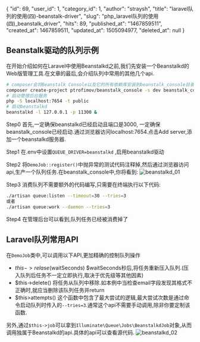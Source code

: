 {
    "id": 69,
    "user_id": 1,
    "category_id": 1,
    "author": "straysh",
    "title": "laravel队列的使用(四)-beanstalk-driver",
    "slug": "php_laravel队列的使用(四)_beanstalk_driver",
    "hits": 89,
    "published_at": "1467859511",
    "created_at": 1467859511,
    "updated_at": 1505094977,
    "deleted_at": null
}
## Beanstalk驱动的队列示例
在开始介绍如何在Laravel中使用Beanstalkd之前,我们先安装一个Beanstalkd的Web版管理工具.在文章的最后,会介绍队列中常用的其他几个api.
```bash
# composer会将Beanstalk Console以及它的所有依赖库安装到beanstalk_console目录.
composer create-project ptrofimov/beanstalk_console -s dev beanstalk_console
# 启动管理后台服务
php -S localhost:7654 -t public
# 启动beanstalkd
beanstalkd -l 127.0.0.1 -p 11300 &
```

Step0 首先,一定确保beanstalkd已经启动且端口是3000, 一定确保beanstalk_console已经启动.通过浏览器访问localhost:7654.点击Add server,添加一个beanstalkd服务器.

Step1 在.env中设置`QUEUE_DRIVER=beanstalkd` ,启用beanstalkd驱动

Step2 将`DemoJob::register()`中抛异常的测试代码注释掉,然后通过浏览器访问api,生产一个队列任务.在beanstalk_console中,你将看到:
![beanstalkd_01](http://images.straysh.com/laravel_beanstalkd_001.png)

Step3 消费队列不需要额外的代码编写,只需要在终端执行以下代码:
```bash
./artisan queue:listen --timeout=30 --tries=3
或者
./artisan queue:work --daemon --tries=3
```

Step4 在管理后台可以看到,队列任务已经被消费掉了

## Laravel队列常用API
在`DemoJob`类中,可以调用以下API,更加精确的控制队列操作
* $this->relase($waitSeconds) $waitSeconds秒后,将任务重新压入队列.(压入队列后任务不一定立即执行,取决于优先级等其他因素)
* $this->delete() 将任务从队列中移除.如本例中当检查email字段发现其格式不正确时,就应当删除该队列任务并return
* $this>attempts() 这个函数中包含了最大尝试的逻辑,最大尝试次数是通过命令启动队列时传入的`--tries=3`.通常这个api不需要手动调用,除非你要定制该函数.


另外,通过`$this->job`可以拿到`Illuminate\Queue\Jobs\BeanstalkdJob`对象,从而调用独属于Beanstalkd的api.具体的api可以查看源代码.
![beanstalkd_02](http://images.straysh.com/laravel_beanstalkd_002.png)
